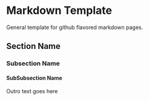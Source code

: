 <!-- ======================================== Template Start ======================================== -->


<!-- ------------------------------ Intro Start ------------------------------ -->

# Markdown Template

General template for github flavored markdown pages.

<!-- ------------------------------ Intro End ------------------------------ -->


<!-- ------------------------------ Section Start ------------------------------ -->

## Section Name

<!-- ++++++++++++++++++++ Subsection Start ++++++++++++++++++++ -->

### Subsection Name

<!-- _______________ SubSubsection Start _______________ -->

#### SubSubsection Name

<!-- _______________ SubSubsection End _______________ -->

<!-- ++++++++++++++++++++ Subsection End ++++++++++++++++++++ -->


<!-- ------------------------------ Section End ------------------------------ -->


<!-- ------------------------------ Outro Start ------------------------------ -->

Outro text goes here

<!-- ------------------------------ Outro End ------------------------------ -->


<!-- ======================================== Document End ======================================== -->

